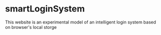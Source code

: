 # smartLoginSystem
This website is an experimental model of an intelligent login system based on browser's local storge
